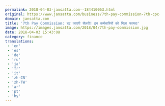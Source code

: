 ```yaml
---
permalink: 2018-04-03-jansatta.com--184410053.html
original: https://www.jansatta.com/business/7th-pay-commission-7th-cpc-latest-news-today-in-hindi-modi-government-likely-plan-to-hike-fitment-factor-all-railway-employees-get-ltc-benefits/620591/
domain: jansatta.com
title: '7th Pay Commission: बढ़ जाएगी सैलरी! इन कर्मचारियों को मिला फायदा'
image: https://images.jansatta.com/2018/04/7th-pay-commission.jpg
date: 2018-04-03 15:43:08
category: finance
translations: 
 - 'en'
 - 'es'
 - 'de'
 - 'ru'
 - 'ja'
 - 'fr'
 - 'it'
 - 'zh-CN'
 - 'zh-TW'
 - 'ar'
 - 'pt'
 - 'hy'
---
```


